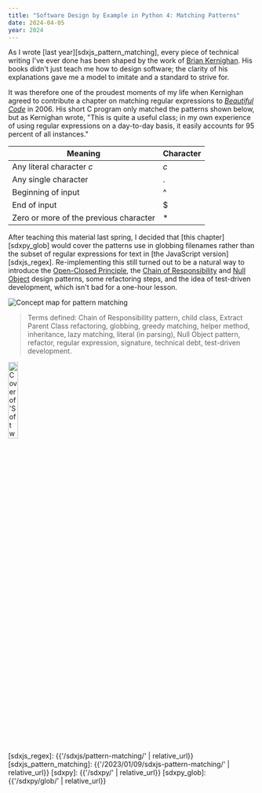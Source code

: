 ```yaml
---
title: "Software Design by Example in Python 4: Matching Patterns"
date: 2024-04-05
year: 2024
---
```


As I wrote [last year][sdxjs_pattern_matching],
every piece of technical writing I've ever done has been shaped by the work of
[Brian Kernighan][kernighan].
His books didn't just teach me how to design software;
the clarity of his explanations gave me a model to imitate and a standard to strive for.

It was therefore one of the proudest moments of my life
when Kernighan agreed to contribute a chapter on matching regular expressions to [*Beautiful Code*][bc] in 2006.
His short C program only matched the patterns shown below,
but as Kernighan wrote,
"This is quite a useful class;
in my own experience of using regular expressions on a day-to-day basis,
it easily accounts for 95 percent of all instances."

<div align="center" markdown="1">

| Meaning | Character |
| ------- | --------- |
| Any literal character *c* | *c* |
| Any single character | . |
| Beginning of input | ^ |
| End of input | $ |
| Zero or more of the previous character | * |

</div>

After teaching this material last spring,
I decided that [this chapter][sdxpy_glob] would cover the patterns use in globbing filenames
rather than the subset of regular expressions for text in [the JavaScript version][sdxjs_regex].
Re-implementing this still turned out to be
a natural way to introduce the [Open-Closed Principle][open_closed],
the [Chain of Responsibility][chain] and [Null Object][null_object] design patterns,
some refactoring steps,
and the idea of test-driven development,
which isn't bad for a one-hour lesson.

<img class="centered" src="{{'/sdxpy/glob/concept_map.svg' | relative_url}}" alt="Concept map for pattern matching"/>

> Terms defined: Chain of Responsibility pattern, child class, Extract Parent Class refactoring, globbing, greedy matching, helper method, inheritance, lazy matching, literal (in parsing), Null Object pattern, refactor, regular expression, signature, technical debt, test-driven development.

<img src="{{'/sdxpy/sdxpy-cover.png' | relative_url}}" alt="Cover of 'Software Design by Example'" width="20%" class="centered">

[bc]: https://www.oreilly.com/library/view/beautiful-code/9780596510046/
[chain]: https://en.wikipedia.org/wiki/Chain-of-responsibility_pattern
[kernighan]: https://www.cs.princeton.edu/~bwk/
[null_object]: https://en.wikipedia.org/wiki/Null_object_pattern
[open_closed]: https://en.wikipedia.org/wiki/Open%E2%80%93closed_principle
[sdxjs_regex]: {{'/sdxjs/pattern-matching/' | relative_url}}
[sdxjs_pattern_matching]: {{'/2023/01/09/sdxjs-pattern-matching/' | relative_url}}
[sdxpy]: {{'/sdxpy/' | relative_url}}
[sdxpy_glob]: {{'/sdxpy/glob/' | relative_url}}
